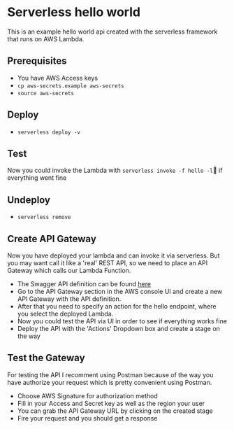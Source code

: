 # Serverless hello world
This is an example hello world api created with the serverless framework that runs on AWS Lambda. 


## Prerequisites 

* You have AWS Access keys 
* `cp aws-secrets.example aws-secrets`
* `source aws-secrets`


## Deploy 

* `serverless deploy -v`


## Test 

Now you could invoke the Lambda with `serverless invoke -f hello -l` if everything went fine


## Undeploy

* `serverless remove`


## Create API Gateway 

Now you have deployed your lambda and can invoke it via serverless. But you may want call it like a 'real' REST API, so we need to place an API Gateway which calls our Lambda Function. 

* The Swagger API definition can be found [here](api-definition.yml)
* Go to the API Gateway section in the AWS console UI and create a new API Gateway with the API definition. 
* After that you need to specify an action for the hello endpoint, where you select the deployed Lambda. 
* Now you could test the API via UI in order to see if everything works fine
* Deploy the API with the 'Actions' Dropdown box and create a stage on the way 


## Test the Gateway

For testing the API I recomment using Postman because of the way you have authorize your request which is pretty convenient using Postman. 

* Choose AWS Signature for authorization method 
* Fill in your Access and Secret key as well as the region your user
* You can grab the API Gateway URL by clicking on the created stage
* Fire your request and you should get a response 




